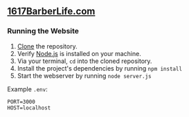 ## [1617BarberLife.com](http://1617barberlife.com)

### Running the Website
1. [Clone](https://help.github.com/articles/cloning-a-repository/) the repository.
2. Verify [Node.js](https://nodejs.org/en/) is installed on your machine.
3. Via your terminal, `cd` into the cloned repository. 
4. Install the project's dependencies by running `npm install`
5. Start the webserver by running `node server.js` 

Example `.env`:
```
PORT=3000
HOST=localhost
```
